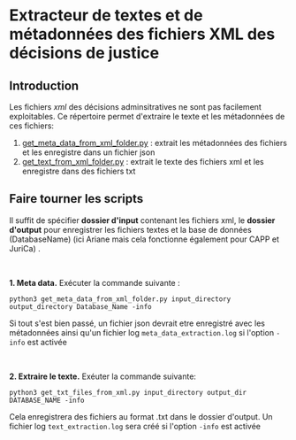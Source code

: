 # Extracteur de textes et de métadonnées des fichiers XML des décisions de justice

## Introduction

Les fichiers *xml* des décisions adminsitratives ne sont pas facilement exploitables. 
Ce répertoire permet d'extraire le texte et les métadonnées de ces fichiers: 
1. [get_meta_data_from_xml_folder.py](src/get_meta_data_from_xml_folder.py "get_meta_data_from_xml_folder.py") :  extrait les métadonnées des fichiers et les enregistre dans un fichier json
2. [get_text_from_xml_folder.py](src/get_text_from_xml_folder.py "get_txt_files_from_xml.py") : extrait le texte des fichiers xml et les enregistre dans des fichiers txt 


## Faire tourner les scripts 

Il suffit de spécifier **dossier d'input** contenant les fichiers xml, le **dossier d'output** pour enregistrer les fichiers textes et la base de données (DatabaseName) (ici Ariane mais cela fonctionne également pour CAPP et JuriCa) . 

<br>

**1\. Meta data.** Exécuter la commande suivante :
```
python3 get_meta_data_from_xml_folder.py input_directory output_directory Database_Name -info
```

Si tout s'est bien passé, un fichier json devrait etre enregistré avec les métadonnées ainsi qu'un fichier log `meta_data_extraction.log` si l'option `-info` est activée

<br>

**2\. Extraire le texte.** Exéuter la commande suivante: 
```
python3 get_txt_files_from_xml.py input_directory output_dir DATABASE_NAME -info
```
Cela enregistrera des fichiers au format .txt dans le dossier d'output. Un fichier log `text_extraction.log` sera créé si l'option `-info` est activée
